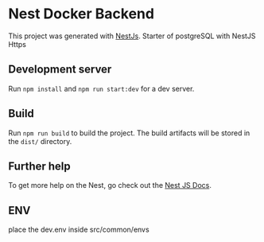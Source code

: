 # Nest Docker Backend

This project was generated with [NestJs](https://docs.nestjs.com). Starter of postgreSQL with NestJS Https

## Development server

Run `npm install` and `npm run start:dev` for a dev server.

## Build

Run `npm run build` to build the project. The build artifacts will be stored in the `dist/` directory.

## Further help

To get more help on the Nest, go check out the [Nest JS Docs](https://docs.nestjs.com).

## ENV

place the dev.env inside src/common/envs
